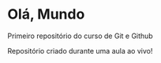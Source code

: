 # Olá, Mundo
Primeiro repositório do curso de Git e Github

Repositório criado durante uma aula ao vivo!